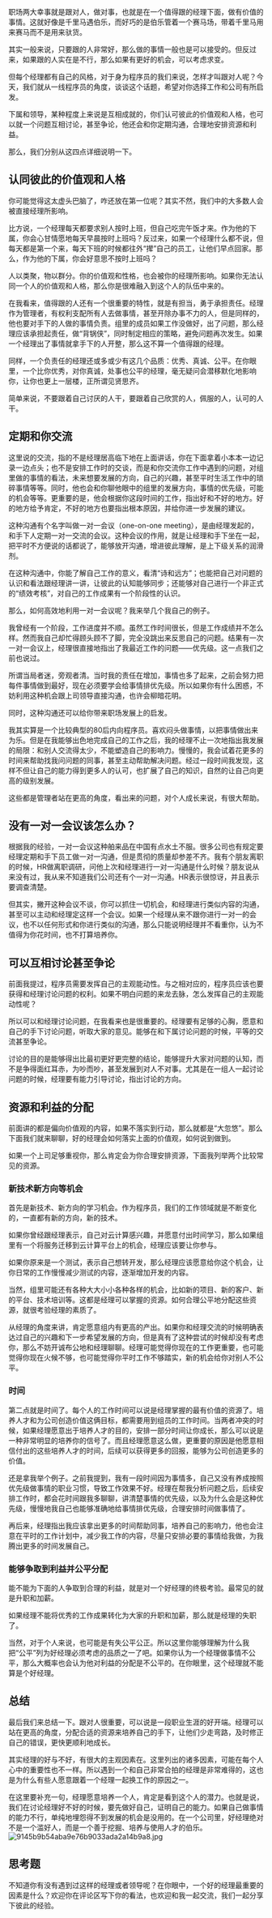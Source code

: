 职场两大幸事就是跟对人，做对事，也就是在一个值得跟的经理下面，做有价值的事情。这就好像是千里马遇伯乐，而好巧的是伯乐管着一个赛马场，带着千里马用来赛马而不是用来驮货。

其实一般来说，只要跟的人非常好，那么做的事情一般也是可以接受的。但反过来，如果跟的人实在是不行，那么如果有更好的机会，可以考虑求变。

但每个经理都有自己的风格，对于身为程序员的我们来说，怎样才叫跟对人呢？今天，我们就从一线程序员的角度，谈谈这个话题，希望对你选择工作和公司有所启发。

下属和领导，某种程度上来说是互相成就的，你们认可彼此的价值观和人格，也可以就一个问题互相讨论，甚至争论，他还会和你定期沟通，合理地安排资源和利益。

那么，我们分别从这四点详细说明一下。

## 认同彼此的价值观和人格

你可能觉得这太虚头巴脑了，咋还放在第一位呢？其实不然，我们中的大多数人会被直接经理所影响。

比方说，一个经理每天都要求别人按时上班，但自己吃完午饭才来。作为他的下属，你会心甘情愿地每天早晨按时上班吗？反过来，如果一个经理什么都不说，但每天都是第一个来，每天下班的时候都往外“撵”自己的员工，让他们早点回家。那么，作为他的下属，你会好意思不按时上班吗？

人以类聚，物以群分。你的价值观和性格，也会被你的经理所影响。如果你无法认同一个人的价值观和人格，那么你是很难融入到这个人的队伍中来的。

在我看来，值得跟的人还有一个很重要的特性，就是有担当，勇于承担责任。经理作为管理者，有权利支配所有人去做事情，甚至开除办事不力的人，但是同样的，他也要对手下的人做的事情负责。组里的成员如果工作没做好，出了问题，那么经理应该承担起责任，做“背锅侠”，同时制定相应的策略，避免问题再次发生。如果一个经理出了事情就拿手下的人开整，那么这不算一个值得跟的经理。

同样，一个负责任的经理还或多或少有这几个品质：优秀、真诚、公平。在你眼里，一个比你优秀，对你真诚，处事也公平的经理，毫无疑问会潜移默化地影响你，让你也更上一层楼，正所谓见贤思齐。

简单来说，不要跟着自己讨厌的人干，要跟着自己欣赏的人，佩服的人，认可的人干。

## 定期和你交流

这里说的交流，指的不是经理居高临下地在上面讲话，你在下面拿着小本本一边记录一边点头；也不是安排工作时的交谈，而是和你交流你工作中遇到的问题，对组里做的事情的看法，未来想要发展的方向，自己的兴趣，甚至平时生活工作中的琐碎事情等等。同时，他也会和你聊他眼中的组里的发展方向，事情的优先级，可能的机会等等。更重要的是，他会根据你这段时间的工作，指出好和不好的地方。好的地方给予肯定，不好的地方也要指出根本原因，并给你进一步发展的建议。

这种沟通有个名字叫做一对一会议（one-on-one meeting），是由经理发起的，和手下人定期一对一交流的会议。这种会议的作用，就是让经理和手下坐在一起，把平时不方便说的话都说了，能够放开沟通，增进彼此理解，是上下级关系的润滑剂。

在这种沟通中，你能了解自己工作的意义，看清“诗和远方”；也能把自己对问题的认识和看法跟经理讲一讲，让彼此的认知能够同步；还能够对自己进行一个非正式的“绩效考核”，对自己的工作成果有一个阶段性的认识。

那么，如何高效地利用一对一会议呢？我来举几个我自己的例子。

我曾经有一个阶段，工作进度并不顺。虽然工作时间很长，但是工作成绩并不怎么样。然而我自己却忙得顾头顾不了脚，完全没跳出来反思自己的问题。结果有一次一对一会议上，经理很直接地指出了我最近工作的问题——优先级。这一点我们之前也说过。

所谓当局者迷，旁观者清。当时我的责任在增加，事情也多了起来，之前会努力把每件事情做到最好，现在必须要学会给事情排优先级。所以如果你有什么困惑，不妨利用这种机会跟上司领导直接沟通，也许会柳暗花明。

同时，这种沟通还可以给你带来职场发展上的启发。

我其实算是一个比较典型的80后内向程序员。喜欢闷头做事情，以把事情做出来为乐。但是在我能够出色地完成自己的工作之后，我的经理不止一次地指出我发展的局限：和别人交流得太少，不能塑造自己的影响力。慢慢的，我会试着花更多的时间来帮助找我问问题的同事，甚至主动帮助解决问题。经过一段时间我发现，这样不但让自己的能力得到更多人的认可，也扩展了自己的知识，自然的让自己向更高的级别发展。

这些都是管理者站在更高的角度，看出来的问题，对个人成长来说，有很大帮助。

## 没有一对一会议该怎么办？

根据我的经验，一对一会议这种舶来品在中国有点水土不服。很多公司也有规定要经理定期和手下员工做一对一沟通，但是贯彻的质量却参差不齐。我有个朋友离职的时候，HR做离职调研，问他上次和经理进行一对一沟通是什么时候？朋友说从来没有过，我从来不知道我们公司还有个一对一沟通。HR表示很惊讶，并且表示要调查清楚。

但其实，撇开这种会议不谈，你可以抓住一切机会，和经理进行类似内容的沟通，甚至可以主动和经理定这样一个会议。如果一个经理从来不跟你进行一对一的会议，也不以任何形式和你进行类似的沟通，那么只能说明经理并不看重你，认为不值得为你花时间，也不打算培养你。

## 可以互相讨论甚至争论

前面我提过，程序员需要发挥自己的主观能动性。与之相对应的，程序员应该也要获得和经理讨论问题的权利。如果不明白问题的来龙去脉，怎么发挥自己的主观能动性呢？

所以可以和经理讨论问题，在我看来也是很重要的。经理要有足够的心胸，愿意和自己的手下讨论问题，听取大家的意见。能够在和下属讨论问题的时候，平等的交流甚至争论。

讨论的目的是能够得出比最初更好更完整的结论，能够提升大家对问题的认知，而不是争得面红耳赤，为吵而吵，甚至发展到对人不对事。尤其是在一组人一起讨论问题的时候，经理要有能力引导讨论，指出讨论的方向。

## 资源和利益的分配

前面讲的都是偏向价值观的内容，如果不落实到行动，那么就都是“大忽悠”。那么下面我们就来聊聊，好的经理会如何落实上面的价值观，如何说到做到。

如果一个上司足够重视你，那么肯定会为你合理安排资源，下面我列举两个比较常见的资源。

### 新技术新方向等机会

首先是新技术、新方向的学习机会。作为程序员，我们的工作领域就是不断变化的，一直都有新的方向，新的技术。

如果你曾经跟经理表示，自己对云计算感兴趣，并愿意付出时间学习，那么如果组里有一个将服务迁移到云计算平台上的机会，经理应该要让你参与。

如果你原来是一个测试，表示自己想转开发，那么经理应该愿意给你这个机会，让你日常的工作慢慢减少测试的内容，逐渐增加开发的内容。

当然，组里可能还有各种大大小小各种各样的机会，比如新的项目、新的客户、新的平台、技术培训等。这都是经理可以掌握的资源。如何合理公平地分配这些资源，就很考验经理的素质了。

从经理的角度来讲，肯定愿意组内有更高的产出。如果你和经理交流的时候明确表达过自己的兴趣和下一步希望发展的方向，但是真有了这种尝试的时候却没有考虑你，那么不妨开诚布公地和经理聊聊。经理可能觉得你现在的工作更重要，也可能觉得你现在火候不够，也可能觉得你平时工作不够踏实，新的机会给你对别人不公平。

### 时间

第二点就是时间了。每个人的工作时间可以说是经理掌握的最有价值的资源了。培养人才和为公司创造价值这俩目标，都需要用到组员的工作时间。当两者冲突的时候，如果经理愿意出于培养人才的目的，安排一部分时间让你成长，那么可以说是一种非常明显的培养你的信号了。而且经理愿意这么做，更重要的原因是他愿意相信付出的这些培养人才的时间，后续可以获得更多的回报，能够为公司创造更多的价值。

还是拿我举个例子。之前我提到，我有一段时间因为事情多，自己又没有养成按照优先级做事情的职业习惯，导致工作效果不好。经理在帮我分析问题之后，后续安排工作时，都会花时间跟我多聊聊，讲清楚事情的优先级，以及为什么会是这种优先级，慢慢地我自己也能够准确地给事情排优先级，合理安排时间做事情了。

再后来，经理指出我应该拿出更多的时间帮助同事，培养自己的影响力，他也会注意在平时的工作计划中，减少我工作的内容，尽量只安排必要的事情给我做，为我腾出更多的时间发展自己。

### 能够争取到利益并公平分配

能不能为下面的人争取到合理的利益，就是对一个好经理的终极考验。最常见的就是升职和加薪。

如果经理不能将优秀的工作成果转化为大家的升职和加薪，那么就是经理的失职了。

当然，对于个人来说，也可能是有失公平公正。所以这里你能够理解为什么我把“公平”列为好经理必须考虑的品质之一了吧。如果你认为一个经理做事情不公平，那么大概率也会认为他对利益的分配是不公平的。在你眼里，这个经理就不能算是个好经理。

## 总结

最后我们来总结一下。跟对人很重要，可以说是一段职业生涯的好开端。经理可以站在更高的角度，分配合适的资源来培养自己的手下，让他们少走弯路，及时修正自己的错误，更快更顺利地成长。

其实经理的好与不好，有很大的主观因素在。这里列出的诸多因素，可能在每个人心中的重要性也不一样。所以遇到一个和自己非常合拍的经理是非常难得的，这也是为什么有些人愿意跟着一个经理一起换工作的原因之一。

在这里要补充一句，经理愿意培养一个人，肯定是看到这个人的潜力。也就是说，我们在讨论经理好不好的时候，要先做好自己，证明自己的能力。如果自己做事情的能力不行，单纯地埋怨得不到发展的机会是没用的。在一个公司里，好经理绝对不是一个滥好人，而是一个善于挖掘、培养与使用人才的伯乐。
![9145b9b54aba9e76b9033ada2a14b9a8.jpg][]

## 思考题

不知道你有没有遇到过这样的经理或者领导呢？在你眼中，一个好的经理最重要的因素是什么？欢迎你在评论区写下你的看法，也欢迎和我一起交流，我们一起分享下彼此的经验。


[9145b9b54aba9e76b9033ada2a14b9a8.jpg]: https://static001.geekbang.org/resource/image/91/a8/9145b9b54aba9e76b9033ada2a14b9a8.jpg

